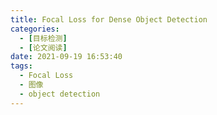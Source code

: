 ```yaml
---
title: Focal Loss for Dense Object Detection
categories:
  - [目标检测]
  - [论文阅读]
date: 2021-09-19 16:53:40
tags:
  - Focal Loss
  - 图像
  - object detection
---
```


